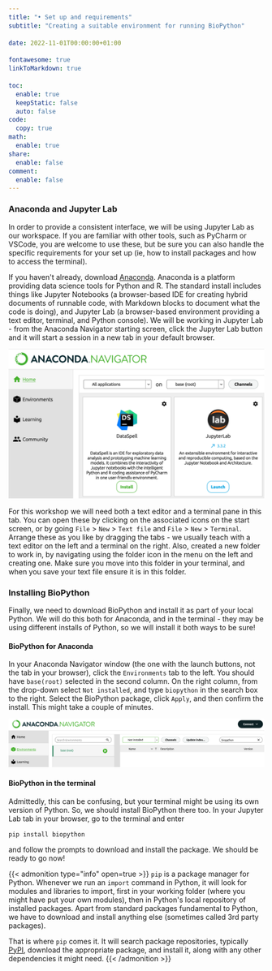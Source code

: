 ```yaml
---
title: "• Set up and requirements"
subtitle: "Creating a suitable environment for running BioPython"

date: 2022-11-01T00:00:00+01:00

fontawesome: true
linkToMarkdown: true

toc:
  enable: true
  keepStatic: false
  auto: false
code:
  copy: true
math:
  enable: true
share:
  enable: false
comment:
  enable: false
---
```


### Anaconda and Jupyter Lab
In order to provide a consistent interface, we will be using Jupyter Lab as our workspace. If you are familiar with other tools, such as PyCharm or VSCode, you are welcome to use these, but be sure you can also handle the specific requirements for your set up (ie, how to install packages and how to access the terminal). 

If you haven't already, download [Anaconda](https://www.anaconda.com/). Anaconda is a platform providing data science tools for Python and R. The standard install includes things like Jupyter Notebooks (a browser-based IDE for creating hybrid documents of runnable code, with Markdown blocks to document what the code is doing), and Jupyter Lab (a browser-based environment providing a text editor, terminal, and Python console). We will be working in Jupyter Lab - from the Anaconda Navigator starting screen, click the Jupyter Lab button and it will start a session in a new tab in your default browser.

![The Anaconda launch window](/assets/jupyter-lab-screen.png#center)

For this workshop we will need both a text editor and a terminal pane in this tab. You can open these by clicking on the associated icons on the start screen, or by going `File` > `New` > `Text file` and `File` > `New` > `Terminal`. Arrange these as you like by dragging the tabs - we usually teach with a text editor on the left and a terminal on the right. Also, created a new folder to work in, by navigating using the folder icon in the menu on the left and creating one. Make sure you move into this folder in your terminal, and when you save your text file ensure it is in this folder.


### Installing BioPython
Finally, we need to download BioPython and install it as part of your local Python. We will do this both for Anaconda, and in the terminal - they may be using different installs of Python, so we will install it both ways to be sure!

#### BioPython for Anaconda
In your Anaconda Navigator window (the one with the launch buttons, not the tab in your browser), click the `Environments` tab to the left. You should have `base(root)` selected in the second column. On the right column, from the drop-down select `Not installed`, and type `biopython` in the search box to the right. Select the BioPython package, click `Apply`, and then confirm the install. This might take a couple of minutes.

![The Anaconda Environment window](/assets/anaconda-env-screen.png#center)

#### BioPython in the terminal
Admittedly, this can be confusing, but your terminal might be using its own version of Python. So, we should install BioPython there too. In your Jupyter Lab tab in your browser, go to the terminal and enter
```
pip install biopython
```
and follow the prompts to download and install the package. We should be ready to go now!

{{< admonition type="info" open=true >}}
`pip` is a package manager for Python. Whenever we run an `import` command in Python, it will look for modules and libraries to import, first in your working folder (where you might have put your own modules), then in Python's local repository of installed packages. Apart from standard packages fundamental to Python, we have to download and install anything else (sometimes called 3rd party packages).

That is where `pip` comes it. It will search package repositories, typically [PyPI](https://pypi.org/), download the appropriate package, and install it, along with any other dependencies it might need.
{{< /admonition >}}

